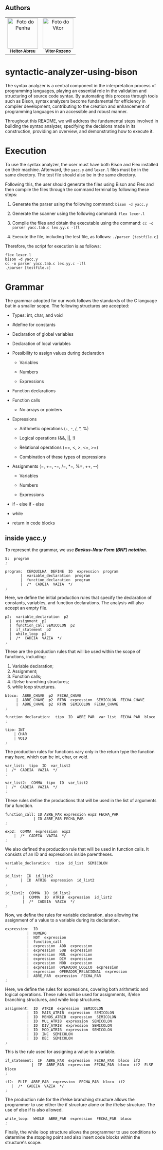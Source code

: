 ## Authors
<table>
    <td align="center">
      <a href="https://github.com/heitorabreu">
        <img src="https://avatars.githubusercontent.com/u/96392593?v=4" width="100px;" alt="Foto do Penha"/><br>
        <sub>
          <b>Heitor Abreu</b>
        </sub>
      </a>
    </td>
    <td align="center">
      <a href="https://github.com/vesrozeno">
        <img src="https://avatars.githubusercontent.com/u/58575975?v=4" width="100px;" alt="Foto do Vitor"/><br>
        <sub>
          <b>Vitor Rozeno</b>
        </sub>
      </a>
    </td>
</table>

# syntactic-analyzer-using-bison
    


The syntax analyzer is a central component in the interpretation process of programming languages, playing an essential role in the validation and structuring of source code syntax. By automating this process through tools such as Bison, syntax analyzers become fundamental for efficiency in compiler development, contributing to the creation and enhancement of programming languages in an accessible and robust manner.

Throughout this README, we will address the fundamental steps involved in building the syntax analyzer, specifying the decisions made in its construction, providing an overview, and demonstrating how to execute it.

# Execution

   To use the syntax analyzer, the user must have both Bison and Flex installed on their machine. Afterward, the `yacc.y` and `lexer.l` files must be in the same directory. The test file should also be in the same directory.

Following this, the user should generate the files using Bison and Flex and then compile the files through the command terminal by following these steps:

1.  Generate the parser using the following command: `bison -d yacc.y`
    
2.  Generate the scanner using the following command: `flex lexer.l`
    
3.  Compile the files and obtain the executable using the command: `cc -o parser yacc.tab.c lex.yy.c -lfl`
    
4.  Execute the file, including the test file, as follows: `./parser [testfile.c]`
    

Therefore, the script for execution is as follows:
```
flex lexer.l
bison -d yacc.y
cc -o parser yacc.tab.c lex.yy.c -lfl
./parser [testfile.c]
```

# Grammar
The grammar adopted for our work follows the standards of the C language but in a smaller scope. The following structures are accepted:
-   Types: int, char, and void

-   #define for constants
    
-   Declaration of global variables
    
-   Declaration of local variables
    
-   Possibility to assign values during declaration
    
	-   Variables
    
	-   Numbers
    
	-   Expressions
    
-   Function declarations
    
-   Function calls
    
	-   No arrays or pointers
    
-   Expressions
    
	-   Arithmetic operations (+, -, /, *, %)
    
	-   Logical operations (&&, ||, !)
    
	-   Relational operations (==, <, >, <=, >=)
    
	-   Combination of these types of expressions
    
-   Assignments (=, +=, -=, /=, *=, %=, ++, --)
    
	-   Variables
    
	-   Numbers
    
	-   Expressions
    
-   if - else if - else
    
-   while
    
-   return in code blocks

## inside yacc.y
To represent the grammar, we use ***Backus-Naur Form (BNF) notation***.
```
S:  program
;

program:  CERQUILHA  DEFINE  ID  expression  program
       |  variable_declaration  program
       |  function_declaration  program
       |  /*  CADEIA  VAZIA  */
;
```
Here, we define the initial production rules that specify the declaration of constants, variables, and function declarations. The analysis will also accept an empty file.

``` 
p2:  variable_declaration  p2
  |  assignment  p2
  |  function_call SEMICOLON  p2
  |  if_statement  p2
  |  while_loop  p2
  |  /*  CADEIA  VAZIA  */
;
```

These are the production rules that will be used within the scope of functions, including:

1.  Variable declaration;
2.  Assignment;
3.  Function calls;
4.  if/else branching structures;
5.  while loop structures.
    
```    
bloco:  ABRE_CHAVE  p2  FECHA_CHAVE
     |  ABRE_CHAVE  p2  RTRN  expression  SEMICOLON  FECHA_CHAVE
     |  ABRE_CHAVE  p2  RTRN  SEMICOLON  FECHA_CHAVE
;

function_declaration:  tipo  ID  ABRE_PAR  var_list  FECHA_PAR  bloco
; 

tipo: INT
    | CHAR
    | VOID
;
```
  
The production rules for functions vary only in the return type the function may have, which can be int, char, or void.
```
var_list:  tipo  ID  var_list2
|  /*  CADEIA  VAZIA  */
;

var_list2:  COMMA  tipo  ID  var_list2
|  /*  CADEIA  VAZIA  */
;
```
These rules define the productions that will be used in the list of arguments for a function.
```
function_call: ID ABRE_PAR expression exp2 FECHA_PAR
             | ID ABRE_PAR FECHA_PAR
;

exp2:  COMMA  expression  exp2
    |  /*  CADEIA  VAZIA  */
;
```
We also defined the production rule that will be used in function calls. It consists of an ID and expressions inside parentheses.
```
variable_declaration:  tipo  id_list  SEMICOLON
;

id_list:  ID  id_list2
       |  ID  ATRIB  expression  id_list2
;

id_list2:  COMMA  ID  id_list2
        |  COMMA  ID  ATRIB  expression  id_list2
        |  /*  CADEIA  VAZIA  */
;
```
Now, we define the rules for variable declaration, also allowing the assignment of a value to a variable during its declaration.
```
expression:  ID
          |  NUMERO
          |  NOT  expression
          |  function_call
          |  expression  ADD  expression
          |  expression  SUB  expression
          |  expression  MUL  expression
          |  expression  DIV  expression
          |  expression  MOD  expression
          |  expression  OPERADOR_LOGICO  expression
          |  expression  OPERADOR_RELACIONAL  expression
          |  ABRE_PAR  expression  FECHA_PAR
;
```
  
Here, we define the rules for expressions, covering both arithmetic and logical operations. These rules will be used for assignments, if/else branching structures, and while loop structures.

```
assignment:  ID  ATRIB  expression  SEMICOLON
          |  ID  MAIS_ATRIB  expression  SEMICOLON
          |  ID  MENOS_ATRIB  expression  SEMICOLON
          |  ID  MUL_ATRIB  expression  SEMICOLON
          |  ID  DIV_ATRIB  expression  SEMICOLON
          |  ID  MOD_ATRIB  expression  SEMICOLON
          |  ID  INC  SEMICOLON
          |  ID  DEC  SEMICOLON
;
```
This is the rule used for assigning a value to a variable.

```
if_statement:  IF  ABRE_PAR  expression  FECHA_PAR  bloco  if2
            |  IF  ABRE_PAR  expression  FECHA_PAR  bloco  if2  ELSE  bloco
;

if2:  ELIF  ABRE_PAR  expression  FECHA_PAR  bloco  if2
   |  /*  CADEIA  VAZIA  */
;
```
The production rule for the if/else branching structure allows the programmer to use either the if structure alone or the if/else structure. The use of else if is also allowed.
```
while_loop:  WHILE  ABRE_PAR  expression  FECHA_PAR  bloco
;
```
Finally, the while loop structure allows the programmer to use conditions to determine the stopping point and also insert code blocks within the structure's scope.